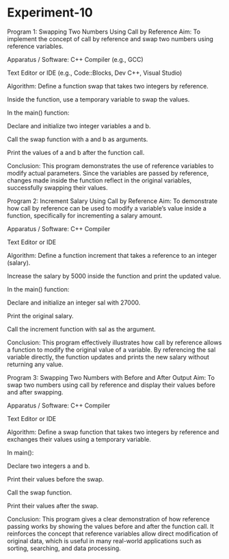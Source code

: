 # Experiment-10

Program 1: Swapping Two Numbers Using Call by Reference
Aim:
To implement the concept of call by reference and swap two numbers using reference variables.

Apparatus / Software:
C++ Compiler (e.g., GCC)

Text Editor or IDE (e.g., Code::Blocks, Dev C++, Visual Studio)

Algorithm:
Define a function swap that takes two integers by reference.

Inside the function, use a temporary variable to swap the values.

In the main() function:

Declare and initialize two integer variables a and b.

Call the swap function with a and b as arguments.

Print the values of a and b after the function call.

Conclusion:
This program demonstrates the use of reference variables to modify actual parameters. Since the variables are passed by reference, changes made inside the function reflect in the original variables, successfully swapping their values.

Program 2: Increment Salary Using Call by Reference
Aim:
To demonstrate how call by reference can be used to modify a variable’s value inside a function, specifically for incrementing a salary amount.

Apparatus / Software:
C++ Compiler

Text Editor or IDE

Algorithm:
Define a function increment that takes a reference to an integer (salary).

Increase the salary by 5000 inside the function and print the updated value.

In the main() function:

Declare and initialize an integer sal with 27000.

Print the original salary.

Call the increment function with sal as the argument.

Conclusion:
This program effectively illustrates how call by reference allows a function to modify the original value of a variable. By referencing the sal variable directly, the function updates and prints the new salary without returning any value.

Program 3: Swapping Two Numbers with Before and After Output
Aim:
To swap two numbers using call by reference and display their values before and after swapping.

Apparatus / Software:
C++ Compiler

Text Editor or IDE

Algorithm:
Define a swap function that takes two integers by reference and exchanges their values using a temporary variable.

In main():

Declare two integers a and b.

Print their values before the swap.

Call the swap function.

Print their values after the swap.

Conclusion:
This program gives a clear demonstration of how reference passing works by showing the values before and after the function call. It reinforces the concept that reference variables allow direct modification of original data, which is useful in many real-world applications such as sorting, searching, and data processing.
